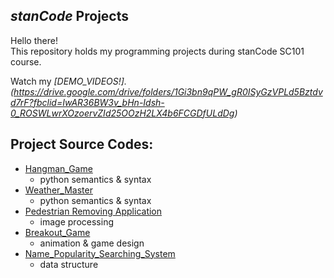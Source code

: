 ## *stanCode* Projects
Hello there!\
This repository holds my programming projects during stanCode SC101 course.

Watch my  *[DEMO_VIDEOS!].(https://drive.google.com/drive/folders/1Gi3bn9qPW_gR0ISyGzVPLd5Bztdvd7rF?fbclid=IwAR36BW3v_bHn-Idsh-0_ROSWLwrXOzoervZId25OOzH2LX4b6FCGDfULdDg)*

## Project Source Codes:
* [Hangman_Game](https://github.com/10pt/MystanCodeProjects/tree/main/stanCode_Projrcts/hangman_game)
  * python semantics & syntax
* [Weather_Master](https://github.com/10pt/MystanCodeProjects/tree/main/stanCode_Projrcts/weather_master)
  * python semantics & syntax
* [Pedestrian Removing Application](https://github.com/10pt/MystanCodeProjects/tree/main/stanCode_Projrcts/pedestrian_removing_application)
  * image processing
* [Breakout_Game](https://github.com/10pt/MystanCodeProjects/tree/main/stanCode_Projrcts/break_out_game)
  * animation & game design
* [Name_Popularity_Searching_System](https://github.com/10pt/MystanCodeProjects/tree/main/stanCode_Projrcts/name_searching_system)
  * data structure
